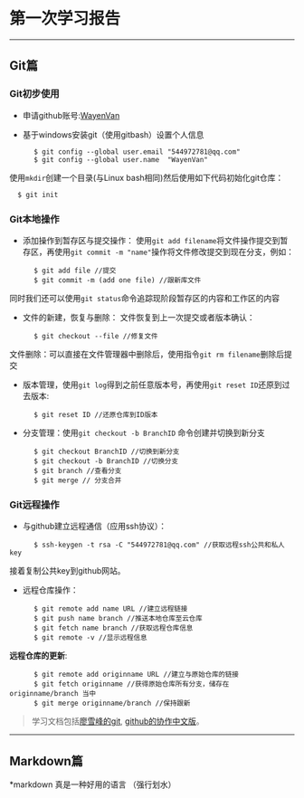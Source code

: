 # 第一次学习报告
***
## Git篇
### Git初步使用
* 申请github账号:[WayenVan](https://github.com/WayenVan)

* 基于windows安装git（使用gitbash）设置个人信息
```
      $ git config --global user.email "544972781@qq.com"
      $ git config --global user.name  "WayenVan"
```
  使用`mkdir`创建一个目录(与Linux bash相同)然后使用如下代码初始化git仓库：

      $ git init

### Git本地操作
* 添加操作到暂存区与提交操作：
使用`git add filename`将文件操作提交到暂存区，再使用`git commit -m "name"`操作将文件修改提交到现在分支，例如：
```
      $ git add file //提交
      $ git commit -m (add one file) //跟新库文件
```
  同时我们还可以使用`git status`命令追踪现阶段暂存区的内容和工作区的内容

* 文件的新建，恢复与删除：
文件恢复到上一次提交或者版本确认：
```
      $ git checkout --file //修复文件
```
  文件删除：可以直接在文件管理器中删除后，使用指令`git rm filename`删除后提交

* 版本管理，使用`git log`得到之前任意版本号，再使用`git reset ID`还原到过去版本:
```
      $ git reset ID //还原仓库到ID版本
```
* 分支管理：使用`git checkout -b BranchID` 命令创建并切换到新分支
```
      $ git checkout BranchID //切换到新分支
      $ git checkout -b BranchID //切换分支
      $ git branch //查看分支
      $ git merge // 分支合并
```
### Git远程操作
* 与github建立远程通信（应用ssh协议）：
```
      $ ssh-keygen -t rsa -C "544972781@qq.com" //获取远程ssh公共和私人key
```
  接着复制公共key到github网站。

* 远程仓库操作：
```
      $ git remote add name URL //建立远程链接
      $ git push name branch //推送本地仓库至云仓库
      $ git fetch name branch //获取远程仓库信息
      $ git remote -v //显示远程信息
```
  **远程仓库的更新**:
```
      $ git remote add originname URL //建立与原始仓库的链接
      $ git fetch originname //获得原始仓库所有分支，储存在originname/branch 当中
      $ git merge originname/branch //保持跟新
```      
>学习文档包括[廖雪峰的git](https://www.liaoxuefeng.com/wiki/0013739516305929606dd18361248578c67b8067c8c017b000),
[github的协作中文版](https://github.com/milLearningGroup/autumn_2017/issues/55)。


***
## Markdown篇
*markdown 真是一种好用的语言 （强行划水）
